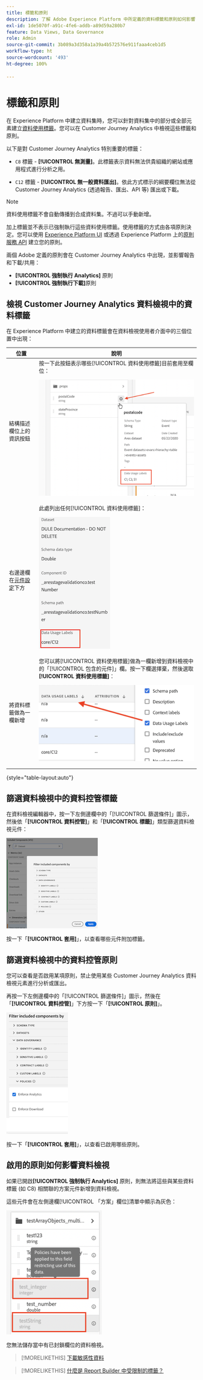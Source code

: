 ```yaml
---
title: 標籤和原則
description: 了解 Adobe Experience Platform 中所定義的資料標籤和原則如何影響 Customer Journey Analytics 中的資料檢視和報告。
exl-id: 1de5070f-a91c-4fe6-addb-a89d59a280b7
feature: Data Views, Data Governance
role: Admin
source-git-commit: 3b089a3d358a1a39a4b572576e911faaa4ceb1d5
workflow-type: ht
source-wordcount: '493'
ht-degree: 100%

---
```


# 標籤和原則

在 Experience Platform 中建立資料集時，您可以針對資料集中的部分或全部元素建立[資料使用標籤](https://experienceleague.adobe.com/docs/experience-platform/data-governance/labels/reference.html?lang=en)。您可以在 Customer Journey Analytics 中檢視這些標籤和原則。

以下是對 Customer Journey Analytics 特別重要的標籤：

* `C8` 標籤 - **[!UICONTROL 無測量]**。此標籤表示資料無法供貴組織的網站或應用程式進行分析之用。

* `C12` 標籤 - **[!UICONTROL 無一般資料匯出]**。依此方式標示的綱要欄位無法從 Customer Journey Analytics (透過報告、匯出、API 等) 匯出或下載。

>[!NOTE]
>
>資料使用標籤不會自動傳播到合成資料集。不過可以手動新增。

加上標籤並不表示已強制執行這些資料使用標籤。使用標籤的方式由各項原則決定。您可以使用 [Experience Platform UI](https://experienceleague.adobe.com/docs/experience-platform/data-governance/policies/user-guide.html?lang=en) 或透過 Experience Platform 上的[原則服務 API](https://experienceleague.adobe.com/docs/experience-platform/data-governance/api/overview.html?lang=zh-Hant) 建立您的原則。

兩個 Adobe 定義的原則會在 Customer Journey Analytics 中出現，並影響報告和下載/共用：

* **[!UICONTROL 強制執行 Analytics]** 原則
* **[!UICONTROL 強制執行下載]**&#x200B;原則

## 檢視 Customer Journey Analytics 資料檢視中的資料標籤

在 Experience Platform 中建立的資料標籤會在資料檢視使用者介面中的三個位置中出現：

| 位置 | 說明 |
| --- | --- |
| 結構描述欄位上的資訊按鈕 | 按一下此按鈕表示哪些[!UICONTROL 資料使用標籤]目前套用至欄位：<p>![](assets/data-label-left.png) |
| 右邊邊欄在[元件設定](/help/data-views/component-settings/overview.md)下方 | 此處列出任何[!UICONTROL 資料使用標籤]：<p>![](assets/data-label-right.png) |
| 將資料標籤做為一欄新增 | 您可以將[!UICONTROL 資料使用標籤]做為一欄新增到資料檢視中的「[!UICONTROL 包含的元件]」欄。按一下欄選擇棄，然後選取&#x200B;**[!UICONTROL 資料使用標籤]**：<p>![](assets/data-label-column.png) |

{style="table-layout:auto"}

## 篩選資料檢視中的資料控管標籤

在資料檢視編輯器中，按一下左側邊欄中的「[!UICONTROL 篩選條件]」圖示，然後依「**[!UICONTROL 資料控管]**」和「**[!UICONTROL 標籤]**」類型篩選資料檢視元件：

![](assets/filter-labels.png)

按一下「**[!UICONTROL 套用]**」，以查看哪些元件附加標籤。

## 篩選資料檢視中的資料控管原則

您可以查看是否啟用某項原則，禁止使用某些 Customer Journey Analytics 資料檢視元素進行分析或匯出。

再按一下左側邊欄中的「[!UICONTROL 篩選條件]」圖示，然後在「**[!UICONTROL 資料控管]**」下方按一下「**[!UICONTROL 原則]**」。

![依清單篩選包含的元件，其顯示已選取強制執行 Analytics](assets/filter-policies.png)

按一下「**[!UICONTROL 套用]**」，以查看已啟用哪些原則。

## 啟用的原則如何影響資料檢視

如果已開啟&#x200B;**[!UICONTROL 強制執行 Analytics]** 原則，則無法將這些與某些資料標籤 (如 C8) 相關聯的方案元件新增到資料檢視。

這些元件會在左側邊欄[!UICONTROL 「方案」欄位]清單中顯示為灰色：

![反灰元件和原則訊息指出原則已套用到此限制資料使用的欄位](assets/component-greyed.png)

您無法儲存當中有已封鎖欄位的資料檢視。

>[!MORELIKETHIS]
>[下載敏感性資料](/help/analysis-workspace/export/download-send.md)

>[!MORELIKETHIS]
>[什麼是 Report Builder 中受限制的標籤？](https://experienceleague.adobe.com/docs/analytics-platform/using/cja-reportbuilder/restricted-labels.html?lang=zh-Hant)


